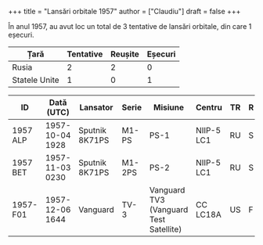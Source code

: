 +++
title = "Lansări orbitale 1957"
author = ["Claudiu"]
draft = false
+++

În anul 1957, au avut loc un total de 3 tentative de lansări orbitale, din care 1 eșecuri.

| Țară          | Tentative | Reușite | Eșecuri |
|---------------|-----------|---------|---------|
| Rusia         | 2         | 2       | 0       |
| Statele Unite | 1         | 0       | 1       |

| ID       | Dată (UTC)      | Lansator       | Serie  | Misiune                                | Centru     | TR | R |
|----------|-----------------|----------------|--------|----------------------------------------|------------|----|---|
| 1957 ALP | 1957-10-04 1928 | Sputnik 8K71PS | M1-PS  | PS-1                                   | NIIP-5 LC1 | RU | S |
| 1957 BET | 1957-11-03 0230 | Sputnik 8K71PS | M1-2PS | PS-2                                   | NIIP-5 LC1 | RU | S |
| 1957-F01 | 1957-12-06 1644 | Vanguard       | TV-3   | Vanguard TV3 (Vanguard Test Satellite) | CC LC18A   | US | F |
